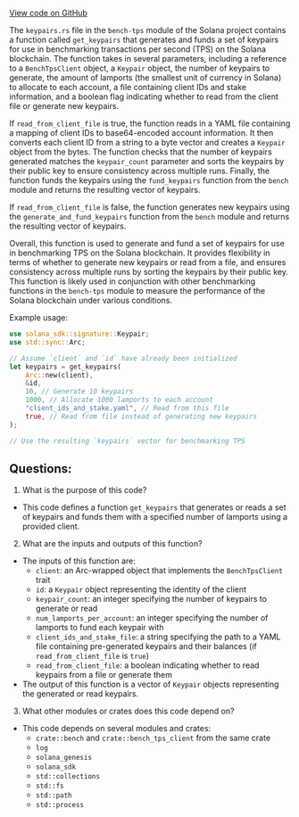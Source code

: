[View code on GitHub](https://github.com/solana-labs/solana/blob/master/bench-tps/src/keypairs.rs)

The `keypairs.rs` file in the `bench-tps` module of the Solana project contains a function called `get_keypairs` that generates and funds a set of keypairs for use in benchmarking transactions per second (TPS) on the Solana blockchain. The function takes in several parameters, including a reference to a `BenchTpsClient` object, a `Keypair` object, the number of keypairs to generate, the amount of lamports (the smallest unit of currency in Solana) to allocate to each account, a file containing client IDs and stake information, and a boolean flag indicating whether to read from the client file or generate new keypairs.

If `read_from_client_file` is true, the function reads in a YAML file containing a mapping of client IDs to base64-encoded account information. It then converts each client ID from a string to a byte vector and creates a `Keypair` object from the bytes. The function checks that the number of keypairs generated matches the `keypair_count` parameter and sorts the keypairs by their public key to ensure consistency across multiple runs. Finally, the function funds the keypairs using the `fund_keypairs` function from the `bench` module and returns the resulting vector of keypairs.

If `read_from_client_file` is false, the function generates new keypairs using the `generate_and_fund_keypairs` function from the `bench` module and returns the resulting vector of keypairs.

Overall, this function is used to generate and fund a set of keypairs for use in benchmarking TPS on the Solana blockchain. It provides flexibility in terms of whether to generate new keypairs or read from a file, and ensures consistency across multiple runs by sorting the keypairs by their public key. This function is likely used in conjunction with other benchmarking functions in the `bench-tps` module to measure the performance of the Solana blockchain under various conditions. 

Example usage:

```rust
use solana_sdk::signature::Keypair;
use std::sync::Arc;

// Assume `client` and `id` have already been initialized
let keypairs = get_keypairs(
    Arc::new(client),
    &id,
    10, // Generate 10 keypairs
    1000, // Allocate 1000 lamports to each account
    "client_ids_and_stake.yaml", // Read from this file
    true, // Read from file instead of generating new keypairs
);

// Use the resulting `keypairs` vector for benchmarking TPS
```
## Questions: 
 1. What is the purpose of this code?
- This code defines a function `get_keypairs` that generates or reads a set of keypairs and funds them with a specified number of lamports using a provided client.

2. What are the inputs and outputs of this function?
- The inputs of this function are:
  - `client`: an Arc-wrapped object that implements the `BenchTpsClient` trait
  - `id`: a `Keypair` object representing the identity of the client
  - `keypair_count`: an integer specifying the number of keypairs to generate or read
  - `num_lamports_per_account`: an integer specifying the number of lamports to fund each keypair with
  - `client_ids_and_stake_file`: a string specifying the path to a YAML file containing pre-generated keypairs and their balances (if `read_from_client_file` is `true`)
  - `read_from_client_file`: a boolean indicating whether to read keypairs from a file or generate them
- The output of this function is a vector of `Keypair` objects representing the generated or read keypairs.

3. What other modules or crates does this code depend on?
- This code depends on several modules and crates:
  - `crate::bench` and `crate::bench_tps_client` from the same crate
  - `log`
  - `solana_genesis`
  - `solana_sdk`
  - `std::collections`
  - `std::fs`
  - `std::path`
  - `std::process`